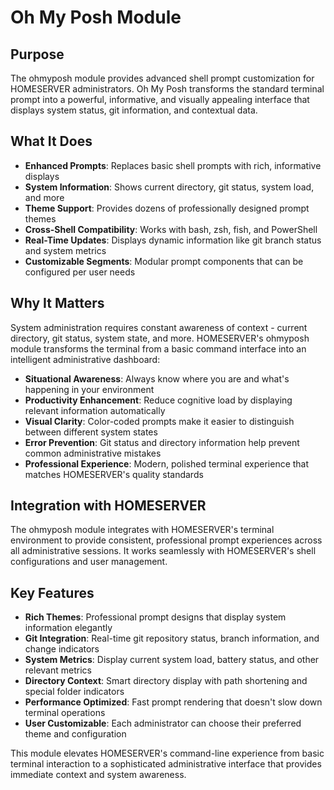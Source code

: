 # Oh My Posh Module

## Purpose

The ohmyposh module provides advanced shell prompt customization for HOMESERVER administrators. Oh My Posh transforms the standard terminal prompt into a powerful, informative, and visually appealing interface that displays system status, git information, and contextual data.

## What It Does

- **Enhanced Prompts**: Replaces basic shell prompts with rich, informative displays
- **System Information**: Shows current directory, git status, system load, and more
- **Theme Support**: Provides dozens of professionally designed prompt themes
- **Cross-Shell Compatibility**: Works with bash, zsh, fish, and PowerShell
- **Real-Time Updates**: Displays dynamic information like git branch status and system metrics
- **Customizable Segments**: Modular prompt components that can be configured per user needs

## Why It Matters

System administration requires constant awareness of context - current directory, git status, system state, and more. HOMESERVER's ohmyposh module transforms the terminal from a basic command interface into an intelligent administrative dashboard:

- **Situational Awareness**: Always know where you are and what's happening in your environment
- **Productivity Enhancement**: Reduce cognitive load by displaying relevant information automatically
- **Visual Clarity**: Color-coded prompts make it easier to distinguish between different system states
- **Error Prevention**: Git status and directory information help prevent common administrative mistakes
- **Professional Experience**: Modern, polished terminal experience that matches HOMESERVER's quality standards

## Integration with HOMESERVER

The ohmyposh module integrates with HOMESERVER's terminal environment to provide consistent, professional prompt experiences across all administrative sessions. It works seamlessly with HOMESERVER's shell configurations and user management.

## Key Features

- **Rich Themes**: Professional prompt designs that display system information elegantly
- **Git Integration**: Real-time git repository status, branch information, and change indicators
- **System Metrics**: Display current system load, battery status, and other relevant metrics
- **Directory Context**: Smart directory display with path shortening and special folder indicators
- **Performance Optimized**: Fast prompt rendering that doesn't slow down terminal operations
- **User Customizable**: Each administrator can choose their preferred theme and configuration

This module elevates HOMESERVER's command-line experience from basic terminal interaction to a sophisticated administrative interface that provides immediate context and system awareness. 